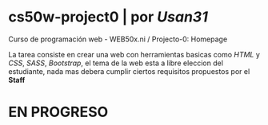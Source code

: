 # **cs50w-project0** | por ***Usan31***

Curso de programación web - WEB50x.ni / Projecto-0: Homepage

La tarea consiste en crear una web con herramientas basicas como *HTML* y *CSS*, *SASS*, *Bootstrap*, el tema de la web esta a libre eleccion del estudiante, nada mas debera cumplir ciertos requisitos propuestos por el 
**Staff** 

# EN PROGRESO






